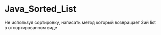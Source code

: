 # Java_Sorted_List
 Не используя сортировку, написать метод который возвращает 3ий list в отсортированном виде
